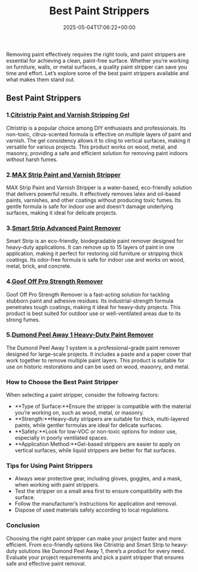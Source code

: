 ﻿---
layout: post
title: Best Paint Strippers
date: '2025-05-04T17:06:22+00:00'
categories:
- Guide
tags: []
slug: /best-paint-strippers/
lastmod: 2025-05-07T12:21:24+03:00
---

Removing paint effectively requires the right tools, and paint strippers are essential for achieving a clean, paint-free surface. Whether you’re working on furniture, walls, or metal surfaces, a quality paint stripper can save you time and effort. Let’s explore some of the best paint strippers available and what makes them stand out.
## Best Paint Strippers
### 1.[Citristrip Paint and Varnish Stripping Gel](https://www.amazon.com/dp/B000BQL0WA?tag=p-policy-20)
Citristrip is a popular choice among DIY enthusiasts and professionals. Its non-toxic, citrus-scented formula is effective on multiple layers of paint and varnish. The gel consistency allows it to cling to vertical surfaces, making it versatile for various projects.
This product works on wood, metal, and masonry, providing a safe and efficient solution for removing paint indoors without harsh fumes.
### 2.[MAX Strip Paint and Varnish Stripper](https://www.amazon.com/dp/B0000DIWIM?tag=p-policy-20)
MAX Strip Paint and Varnish Stripper is a water-based, eco-friendly solution that delivers powerful results. It effectively removes latex and oil-based paints, varnishes, and other coatings without producing toxic fumes.
Its gentle formula is safe for indoor use and doesn’t damage underlying surfaces, making it ideal for delicate projects.
### 3.[Smart Strip Advanced Paint Remover](https://www.amazon.com/dp/B07B4ZNB5L?tag=p-policy-20)
Smart Strip is an eco-friendly, biodegradable paint remover designed for heavy-duty applications. It can remove up to 15 layers of paint in one application, making it perfect for restoring old furniture or stripping thick coatings.
Its odor-free formula is safe for indoor use and works on wood, metal, brick, and concrete.
### 4.[Goof Off Pro Strength Remover](https://www.amazon.com/dp/B08HRDCRB1?tag=p-policy-20)
Goof Off Pro Strength Remover is a fast-acting solution for tackling stubborn paint and adhesive residues. Its industrial-strength formula penetrates tough coatings, making it ideal for heavy-duty projects.
This product is best suited for outdoor use or well-ventilated areas due to its strong fumes.
### 5.[Dumond Peel Away 1 Heavy-Duty Paint Remover](https://www.amazon.com/dp/B005DKUQF0?tag=p-policy-20)
The Dumond Peel Away 1 system is a professional-grade paint remover designed for large-scale projects. It includes a paste and a paper cover that work together to remove multiple paint layers.
This product is suitable for use on historic restorations and can be used on wood, masonry, and metal.
### How to Choose the Best Paint Stripper
When selecting a paint stripper, consider the following factors:
- **Type of Surface:**Ensure the stripper is compatible with the material you’re working on, such as wood, metal, or masonry.
- **Strength:**Heavy-duty strippers are suitable for thick, multi-layered paints, while gentler formulas are ideal for delicate surfaces.
- **Safety:**Look for low-VOC or non-toxic options for indoor use, especially in poorly ventilated spaces.
- **Application Method:**Gel-based strippers are easier to apply on vertical surfaces, while liquid strippers are better for flat surfaces.
### Tips for Using Paint Strippers
- Always wear protective gear, including gloves, goggles, and a mask, when working with paint strippers.
- Test the stripper on a small area first to ensure compatibility with the surface.
- Follow the manufacturer’s instructions for application and removal.
- Dispose of used materials safely according to local regulations.
### Conclusion
Choosing the right paint stripper can make your project faster and more efficient. From eco-friendly options like Citristrip and Smart Strip to heavy-duty solutions like Dumond Peel Away 1, there’s a product for every need. Evaluate your project requirements and pick a paint stripper that ensures safe and effective paint removal.